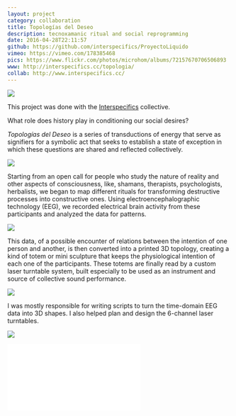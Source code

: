 ```yaml
---
layout: project
category: collaboration
title: Topologías del Deseo
description: tecnoxamanic ritual and social reprogramming
date: 2016-04-28T22:11:57
github: https://github.com/interspecifics/ProyectoLiquido
vimeo: https://vimeo.com/178385468
pics: https://www.flickr.com/photos/microhom/albums/72157670706506893
www: http://interspecifics.cc/topologia/
collab: http://www.interspecifics.cc/
---
```

![](/images/projects/topologias-del-deseo/topologia04.jpg)

This project was done with the [Interspecifics](http://www.interspecifics.cc/) collective.

What role does history play in conditioning our social desires?

*Topologías del Deseo* is a series of transductions of energy that serve as signifiers for a symbolic act that seeks to establish a state of exception in which these questions are shared and reflected collectively.

![](/images/projects/topologias-del-deseo/topologia01.jpg)

Starting from an open call for people who study the nature of reality and other aspects of consciousness, like, shamans, therapists, psychologists, herbalists, we began to map different rituals for transforming destructive processes into constructive ones. Using electroencephalographic technology (EEG), we recorded electrical brain activity from these participants and analyzed the data for patterns.

![](/images/projects/topologias-del-deseo/topologia00.jpg)

This data, of a possible encounter of relations between the intention of one person and another, is then converted into a printed 3D topology, creating a kind of totem or mini sculpture that keeps the physiological intention of each one of the participants. These totems are finally read by a custom laser turntable system, built especially to be used as an instrument and source of collective sound performance.

![](/images/projects/topologias-del-deseo/topologia02.jpg)

I was mostly responsible for writing scripts to turn the time-domain EEG data into 3D shapes. I also helped plan and design the 6-channel laser turntables.

![](/images/projects/topologias-del-deseo/topologia03.jpg)


<div class="video-wrapper video-wrapper-16x9">
    <iframe src="//player.vimeo.com/video/178385468?title=0&amp;byline=0&amp;portrait=0&amp;color=ff0179" frameborder="0" webkitallowfullscreen="" mozallowfullscreen="" allowfullscreen=""></iframe>
</div>
